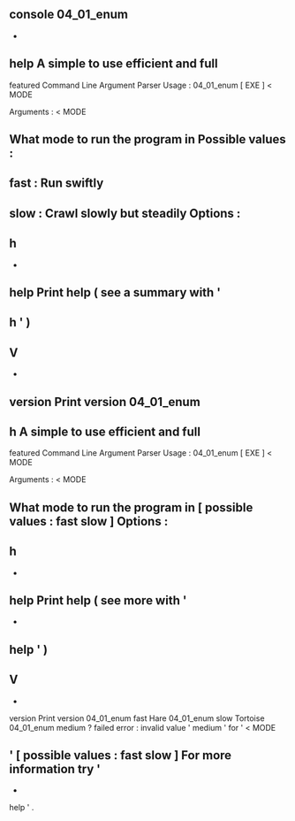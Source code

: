 console
04_01_enum
-
-
help
A
simple
to
use
efficient
and
full
-
featured
Command
Line
Argument
Parser
Usage
:
04_01_enum
[
EXE
]
<
MODE
>
Arguments
:
<
MODE
>
What
mode
to
run
the
program
in
Possible
values
:
-
fast
:
Run
swiftly
-
slow
:
Crawl
slowly
but
steadily
Options
:
-
h
-
-
help
Print
help
(
see
a
summary
with
'
-
h
'
)
-
V
-
-
version
Print
version
04_01_enum
-
h
A
simple
to
use
efficient
and
full
-
featured
Command
Line
Argument
Parser
Usage
:
04_01_enum
[
EXE
]
<
MODE
>
Arguments
:
<
MODE
>
What
mode
to
run
the
program
in
[
possible
values
:
fast
slow
]
Options
:
-
h
-
-
help
Print
help
(
see
more
with
'
-
-
help
'
)
-
V
-
-
version
Print
version
04_01_enum
fast
Hare
04_01_enum
slow
Tortoise
04_01_enum
medium
?
failed
error
:
invalid
value
'
medium
'
for
'
<
MODE
>
'
[
possible
values
:
fast
slow
]
For
more
information
try
'
-
-
help
'
.
